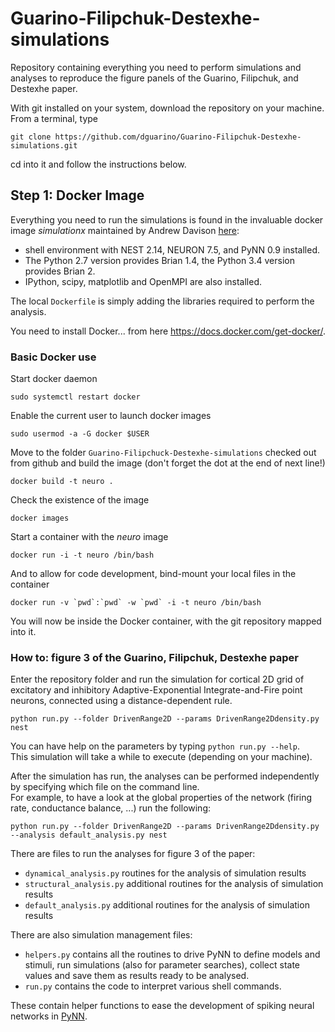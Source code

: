 # Guarino-Filipchuk-Destexhe-simulations #

Repository containing everything you need to perform simulations and analyses to reproduce the figure panels of the Guarino, Filipchuk, and Destexhe paper.    

With git installed on your system, download the repository on your machine.   
From a terminal, type
```
git clone https://github.com/dguarino/Guarino-Filipchuk-Destexhe-simulations.git
```

cd into it and follow the instructions below.

## Step 1: Docker Image ##

Everything you need to run the simulations is found in the invaluable docker image *simulationx* maintained by Andrew Davison [here](https://hub.docker.com/r/neuralensemble/simulationx/):

- shell environment with NEST 2.14, NEURON 7.5, and PyNN 0.9 installed.    
- The Python 2.7 version provides Brian 1.4, the Python 3.4 version provides Brian 2.    
- IPython, scipy, matplotlib and OpenMPI are also installed.    

The local `Dockerfile` is simply adding the libraries required to perform the analysis.   

You need to install Docker... from here https://docs.docker.com/get-docker/.    

### Basic Docker use ###
Start docker daemon

```
sudo systemctl restart docker
```

Enable the current user to launch docker images

```
sudo usermod -a -G docker $USER
```

Move to the folder `Guarino-Filipchuck-Destexhe-simulations` checked out from github and build the image (don't forget the dot at the end of next line!)

```
docker build -t neuro .
```

Check the existence of the image

```
docker images
```

Start a container with the *neuro* image

```
docker run -i -t neuro /bin/bash
```

And to allow for code development, bind-mount your local files in the container

```
docker run -v `pwd`:`pwd` -w `pwd` -i -t neuro /bin/bash
```

You will now be inside the Docker container, with the git repository mapped into it.


### How to: figure 3 of the Guarino, Filipchuk, Destexhe paper ###


Enter the repository folder and run the simulation for cortical 2D grid of excitatory and inhibitory Adaptive-Exponential Integrate-and-Fire point neurons, connected using a distance-dependent rule.   

```
python run.py --folder DrivenRange2D --params DrivenRange2Ddensity.py nest
```

You can have help on the parameters by typing `python run.py --help`.   
This simulation will take a while to execute (depending on your machine).   

After the simulation has run, the analyses can be performed independently by specifying which file on the command line.    
For example, to have a look at the global properties of the network (firing rate, conductance balance, ...) run the following:   

```
python run.py --folder DrivenRange2D --params DrivenRange2Ddensity.py --analysis default_analysis.py nest
```

There are files to run the analyses for figure 3 of the paper:   

- `dynamical_analysis.py` routines for the analysis of simulation results
- `structural_analysis.py` additional routines for the analysis of simulation results
- `default_analysis.py` additional routines for the analysis of simulation results

There are also simulation management files:    

- `helpers.py` contains all the routines to drive PyNN to define models and stimuli, run simulations (also for parameter searches), collect state values and save them as results ready to be analysed.   
- `run.py` contains the code to interpret various shell commands.    

These contain helper functions to ease the development of spiking neural networks in [PyNN](http://neuralensemble.org/docs/PyNN/index.html).   
